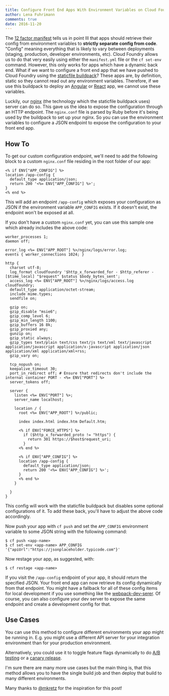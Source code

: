 ```yaml
---
title: Configure Front End Apps With Environment Variables on Cloud Foundry
author: Lena Fuhrimann
comments: true
date: 2016-11-20
---
```


The [12 factor manifest](https://12factor.net/) tells us in point III that apps should retrieve their config from environment variables to **strictly separate config from code**. "Config" meaning everything that is likely to vary between deployments (staging, production, developer environments, etc). Cloud Foundry allows us to do that very easily using either the `manifest.yml` file or the `cf set-env` command. However, this only works for apps which have a dynamic back end. What if we want to configure a front end app that we have pushed to Cloud Foundry using the [staticfile buildpack](https://github.com/cloudfoundry/staticfile-buildpack)? These apps are, by definition, static so they cannot read out any environment variables. Therefore, if we use this buildpack to deploy an [Angular](https://angular.io/) or [React](https://facebook.github.io/react/) app, we cannot use these variables.

Luckily, our [nginx](https://www.nginx.com/) (the technology which the staticfile buildpack uses) server can do so. This gave us the idea to expose the configuration through an HTTP endpoint. The `nginx.conf` file is parsed by Ruby before it's being used by the buildpack to set up your nginx. So you can use the environment variables to configure a JSON endpoint to expose the configuration to your front end app.

## How To

To get our custom configuration endpoint, we'll need to add the following block to a custom `nginx.conf` file residing in the root folder of our app:

```nginx
<% if ENV["APP_CONFIG"] %>
location /app-config {
  default_type application/json;
  return 200 '<%= ENV["APP_CONFIG"] %>';
}
<% end %>
```

This will add an endpoint `/app-config` which exposes your configuration as JSON if the environment variable `APP_CONFIG` exists. If it doesn't exist, the endpoint won't be exposed at all.

If you don't have a custom `nginx.conf` yet, you can use this sample one which already includes the above code:

```nginx
worker_processes 1;
daemon off;

error_log <%= ENV["APP_ROOT"] %>/nginx/logs/error.log;
events { worker_connections 1024; }

http {
  charset utf-8;
  log_format cloudfoundry '$http_x_forwarded_for - $http_referer - [$time_local] "$request" $status $body_bytes_sent';
  access_log <%= ENV["APP_ROOT"] %>/nginx/logs/access.log cloudfoundry;
  default_type application/octet-stream;
  include mime.types;
  sendfile on;

  gzip on;
  gzip_disable "msie6";
  gzip_comp_level 6;
  gzip_min_length 1100;
  gzip_buffers 16 8k;
  gzip_proxied any;
  gunzip on;
  gzip_static always;
  gzip_types text/plain text/css text/js text/xml text/javascript application/javascript application/x-javascript application/json application/xml application/xml+rss;
  gzip_vary on;

  tcp_nopush on;
  keepalive_timeout 30;
  port_in_redirect off; # Ensure that redirects don't include the internal container PORT - <%= ENV["PORT"] %>
  server_tokens off;

  server {
    listen <%= ENV["PORT"] %>;
    server_name localhost;

    location / {
      root <%= ENV["APP_ROOT"] %>/public;

      index index.html index.htm Default.htm;

      <% if ENV["FORCE_HTTPS"] %>
        if ($http_x_forwarded_proto != "https") {
          return 301 https://$host$request_uri;
        }
      <% end %>

      <% if ENV["APP_CONFIG"] %>
      location /app-config {
        default_type application/json;
        return 200 '<%= ENV["APP_CONFIG"] %>';
      }
      <% end %>
    }

  }
}
```

This config will work with the staticfile buildpack but disables some optional configurations of it. To add these back, you'll have to adjust the above code accordingly.

Now push your app with `cf push` and set the `APP_CONFIG` environment variable to some JSON string with the following command:

```shell
$ cf push <app-name>
$ cf set-env <app-name> APP_CONFIG '{"apiUrl":"https://jsonplaceholder.typicode.com"}'
```

Now restage your app, as suggested, with:

```shell
$ cf restage <app-name>
```

If you visit the `/app-config` endpoint of your app, it should return the specified JSON. Your front end app can now retrieve its config dynamically from that endpoint. You might have a fallback for all of these config items for local development if you use something like the [webpack-dev-serer](https://webpack.github.io/docs/webpack-dev-server.html). Of course, you can also configure your dev server to expose the same endpoint and create a development config for that.

## Use Cases

You can use this method to configure different environments your app might be running in. E.g. you might use a different API server for your integration environment than for your production environment.

Alternatively, you could use it to toggle feature flags dynamically to do [A/B testing](https://en.wikipedia.org/wiki/A/B_testing) or a [canary release](https://martinfowler.com/bliki/CanaryRelease.html).

I'm sure there are many more use cases but the main thing is, that this method allows you to have the single build job and then deploy that build to many different environments.

Many thanks to [@mkretz](https://github.com/mkretz) for the inspiration for this post!
